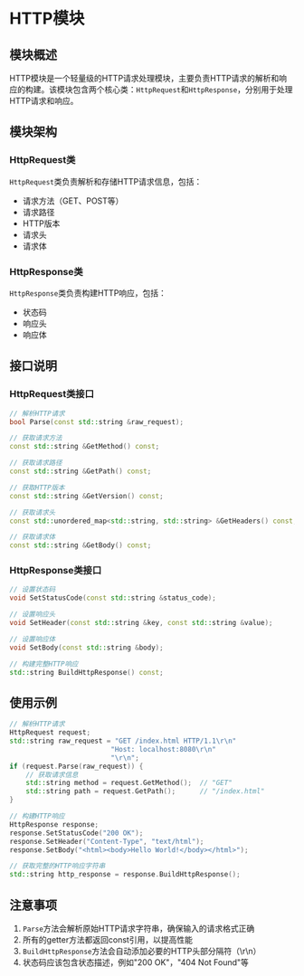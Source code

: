 # HTTP模块

## 模块概述
HTTP模块是一个轻量级的HTTP请求处理模块，主要负责HTTP请求的解析和响应的构建。该模块包含两个核心类：`HttpRequest`和`HttpResponse`，分别用于处理HTTP请求和响应。

## 模块架构

### HttpRequest类
`HttpRequest`类负责解析和存储HTTP请求信息，包括：
- 请求方法（GET、POST等）
- 请求路径
- HTTP版本
- 请求头
- 请求体

### HttpResponse类
`HttpResponse`类负责构建HTTP响应，包括：
- 状态码
- 响应头
- 响应体

## 接口说明

### HttpRequest类接口

```cpp
// 解析HTTP请求
bool Parse(const std::string &raw_request);

// 获取请求方法
const std::string &GetMethod() const;

// 获取请求路径
const std::string &GetPath() const;

// 获取HTTP版本
const std::string &GetVersion() const;

// 获取请求头
const std::unordered_map<std::string, std::string> &GetHeaders() const;

// 获取请求体
const std::string &GetBody() const;
```

### HttpResponse类接口

```cpp
// 设置状态码
void SetStatusCode(const std::string &status_code);

// 设置响应头
void SetHeader(const std::string &key, const std::string &value);

// 设置响应体
void SetBody(const std::string &body);

// 构建完整HTTP响应
std::string BuildHttpResponse() const;
```

## 使用示例

```cpp
// 解析HTTP请求
HttpRequest request;
std::string raw_request = "GET /index.html HTTP/1.1\r\n"
                         "Host: localhost:8080\r\n"
                         "\r\n";
if (request.Parse(raw_request)) {
    // 获取请求信息
    std::string method = request.GetMethod();  // "GET"
    std::string path = request.GetPath();      // "/index.html"
}

// 构建HTTP响应
HttpResponse response;
response.SetStatusCode("200 OK");
response.SetHeader("Content-Type", "text/html");
response.SetBody("<html><body>Hello World!</body></html>");

// 获取完整的HTTP响应字符串
std::string http_response = response.BuildHttpResponse();
```

## 注意事项
1. `Parse`方法会解析原始HTTP请求字符串，确保输入的请求格式正确
2. 所有的getter方法都返回const引用，以提高性能
3. `BuildHttpResponse`方法会自动添加必要的HTTP头部分隔符（\r\n）
4. 状态码应该包含状态描述，例如"200 OK"，"404 Not Found"等